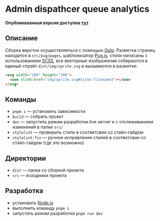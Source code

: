 # Admin dispathcer queue analytics

**Опубликованная версия доступна [тут](https://dreadwood-rx2go-admin-queue-analytics.netlify.app/)**

## Описание

Сборка верстки осуществляеться с помощью [Gulp](https://gulpjs.com). Разметка страниц находится в  `src/pug/pages`, шаблонизатор [Pug.js](https://pugjs.org), стили написаны с использованием [SCSS](https://sass-lang.com/), все векторные изображения собираются в единый спрайт `dist/img/sprite.svg` и вызываются в разметке:

```html
<svg width="100" height="100">
  <use xlink:href="img/sprite.svg#{icon-filename}"></use>
</svg>
```

## Команды

- `pnpm i` — установить зависимости
- `build` — собрать проект
- `dev` — запустить режим разработки live server и с отслеживанием изменений в папке `src/`
- `stylelint` — проверить стили в соответсвии со стайл-гайдом
- `stylelint:fix` — ручное исправление стилей в соответсвии со стайл-гайдом (где это возможно)

## Директории

- `dist` — папка со сборкой проекта
- `src` — исходники проекта

## Разработка

- установить [Node.js](https://nodejs.org/en)
- выполнить команду `pnpm i`
- запустить режим разработки `pnpm run dev`
